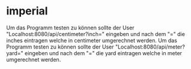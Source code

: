 # imperial
Um das Programm testen zu können sollte der User "Localhost:8080/api/centimeter?inch=" eingeben und nach dem "=" die inches eintragen welche in centimeter umgerechnet werden.
Um das Programm testen zu können sollte der User "Localhost:8080/api/meter?yard=" eingeben und nach dem "=" die yard eintragen welche in meter umgerechnet werden.
